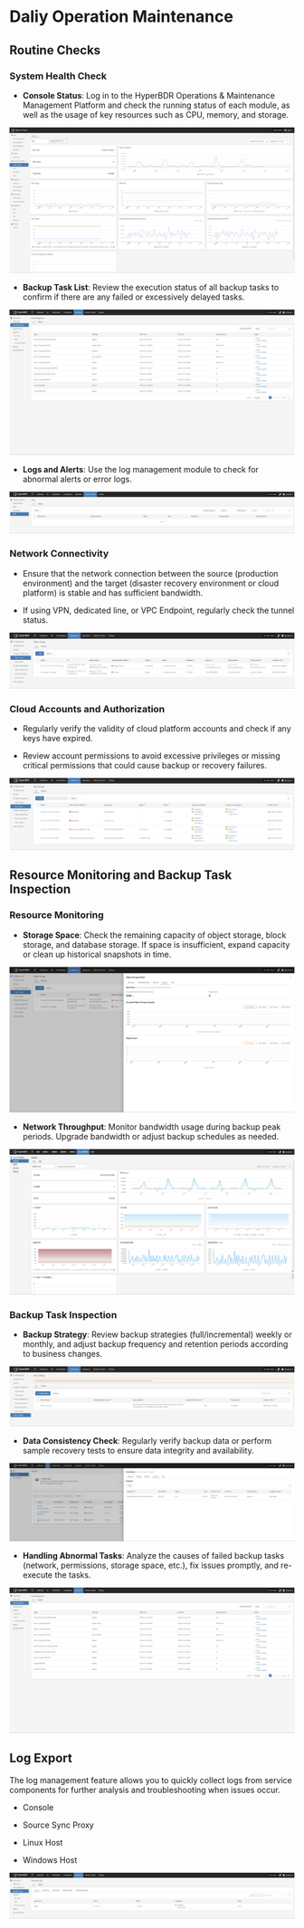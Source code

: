 # **Daliy Operation Maintenance**

## **Routine Checks**

### **System Health Check**

* **Console Status**: Log in to the HyperBDR Operations & Maintenance Management Platform and check the running status of each module, as well as the usage of key resources such as CPU, memory, and storage.

![](./images/dailyoperationandmaintenance-dailycheck-1.png)

* **Backup Task List**: Review the execution status of all backup tasks to confirm if there are any failed or excessively delayed tasks.

![](./images/dailyoperationandmaintenance-dailycheck-2.png)

* **Logs and Alerts**: Use the log management module to check for abnormal alerts or error logs.

![](./images/dailyoperationandmaintenance-dailycheck-3.png)

### **Network Connectivity**

* Ensure that the network connection between the source (production environment) and the target (disaster recovery environment or cloud platform) is stable and has sufficient bandwidth.

* If using VPN, dedicated line, or VPC Endpoint, regularly check the tunnel status.

![](./images/dailyoperationandmaintenance-dailycheck-4.png)

### **Cloud Accounts and Authorization**

* Regularly verify the validity of cloud platform accounts and check if any keys have expired.

* Review account permissions to avoid excessive privileges or missing critical permissions that could cause backup or recovery failures.

![](./images/dailyoperationandmaintenance-dailycheck-5.png)

## **Resource Monitoring and Backup Task Inspection**

### **Resource Monitoring**

* **Storage Space**: Check the remaining capacity of object storage, block storage, and database storage. If space is insufficient, expand capacity or clean up historical snapshots in time.

![](./images/dailyoperationandmaintenance-resourcemonitoringandbackuptaskinspection-1.png)

* **Network Throughput**: Monitor bandwidth usage during backup peak periods. Upgrade bandwidth or adjust backup schedules as needed.

![](./images/dailyoperationandmaintenance-resourcemonitoringandbackuptaskinspection-2.png)

### **Backup Task Inspection**

* **Backup Strategy**: Review backup strategies (full/incremental) weekly or monthly, and adjust backup frequency and retention periods according to business changes.

![](./images/dailyoperationandmaintenance-resourcemonitoringandbackuptaskinspection-3.png)

* **Data Consistency Check**: Regularly verify backup data or perform sample recovery tests to ensure data integrity and availability.

![](./images/dailyoperationandmaintenance-resourcemonitoringandbackuptaskinspection-4.png)

* **Handling Abnormal Tasks**: Analyze the causes of failed backup tasks (network, permissions, storage space, etc.), fix issues promptly, and re-execute the tasks.

![](./images/dailyoperationandmaintenance-resourcemonitoringandbackuptaskinspection-5.png)

## **Log Export**

The log management feature allows you to quickly collect logs from service components for further analysis and troubleshooting when issues occur.

* Console

* Source Sync Proxy

* Linux Host

* Windows Host

![](./images/dailyoperationandmaintenance-logexport-1.png)